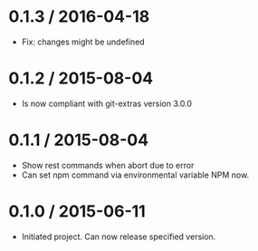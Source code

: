 
0.1.3 / 2016-04-18
==================

  * Fix: changes might be undefined


0.1.2 / 2015-08-04
==================

  * Is now compliant with git-extras version 3.0.0


0.1.1 / 2015-08-04
==================

 * Show rest commands when abort due to error
 * Can set npm command via environmental variable NPM now.


0.1.0 / 2015-06-11
==================

 * Initiated project. Can now release specified version.

